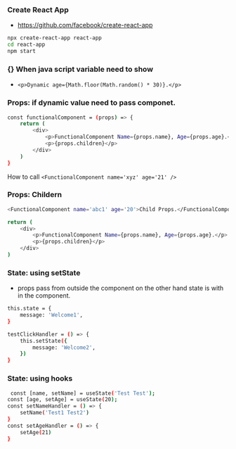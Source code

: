 ### Create React App
- https://github.com/facebook/create-react-app
```sh
npx create-react-app react-app
cd react-app
npm start
```
###  {} When java script variable need to show
- ` <p>Dynamic age={Math.floor(Math.random() * 30)}.</p> `
### Props: if dynamic value need to pass componet.
```sh
const functionalComponent = (props) => {
    return (
        <div>
            <p>FunctionalComponent Name={props.name}, Age={props.age}.</p>
            <p>{props.children}</p>
        </div>
    )
}
```
How to call
`<FunctionalComponent name='xyz' age='21' />`
### Props: Childern
```sh
<FunctionalComponent name='abc1' age='20'>Child Props.</FunctionalComponent>

return (
	<div>
		<p>FunctionalComponent Name={props.name}, Age={props.age}.</p>
		<p>{props.children}</p>
	</div>
)
```
### State: using setState
- props pass from outside the component on the other hand state is with in the component.

```sh
this.state = {
	message: 'Welcome1',
}
```
```sh
testClickHandler = () => {
	this.setState({
		message: 'Welcome2',
	})
}
```

### State: using hooks
```sh
 const [name, setName] = useState('Test Test');
const [age, setAge] = useState(20);
const setNameHandler = () => {
	setName('Test1 Test2')
}
const setAgeHandler = () => {
	setAge(21)
}
```
